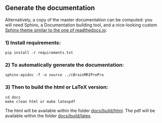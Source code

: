 ## Generate the documentation


Alternatively, a copy of the master documentation can be computed: 
you will need Sphinx, a Documentation building tool, and a nice-looking custom 
[Sphinx theme similar to the one of readthedocs.io](https://sphinx-rtd-theme.readthedocs.io/en/latest/):


### 1) Install requirements:
```
pip install -r requirements.txt
```

### 2) To automatically generate the documentation:
```
sphinx-apidoc -f -o source ../cBrainMRIPrePro
```

### 3) Then to build the html or LaTeX version: 
```
cd docs
make clean html or make latexpdf
```
The html will be available within the folder [docs/build/html](docs/build/html/index.html).
The pdf will be available within the folder [docs/build/latex](docs/build/latex/cBrainMRIPrePro.pdf).